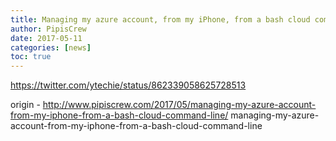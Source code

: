 ```yaml
---
title: Managing my azure account, from my iPhone, from a bash cloud command line
author: PipisCrew
date: 2017-05-11
categories: [news]
toc: true
---
```


https://twitter.com/ytechie/status/862339058625728513

origin - http://www.pipiscrew.com/2017/05/managing-my-azure-account-from-my-iphone-from-a-bash-cloud-command-line/ managing-my-azure-account-from-my-iphone-from-a-bash-cloud-command-line